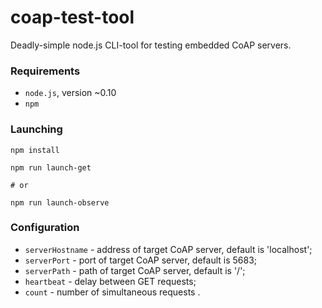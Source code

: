 # coap-test-tool
Deadly-simple node.js CLI-tool for testing embedded CoAP servers.

### Requirements

* `node.js`, version ~0.10
* `npm`

### Launching

```
npm install

npm run launch-get

# or

npm run launch-observe
```

### Configuration

* `serverHostname` - address of target CoAP server, default is 'localhost';
*	`serverPort` - port of target CoAP server, default is 5683;
*	`serverPath` - path of target CoAP server, default is '/';
*	`heartbeat` - delay between GET requests;
*	`count` - number of simultaneous requests .




